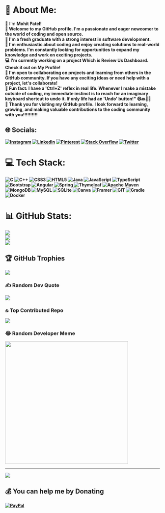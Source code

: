 # 💫 About Me:
👋 I'm <b>Mohit Patel<b>! <br> 🙏 Welcome to my GitHub profile. I'm a passionate and eager newcomer to the world of coding and open source.<br>🌟 I'm a fresh graduate with a strong interest in software development.<br>🚀 I'm enthusiastic about coding and enjoy creating solutions to real-world problems. I'm constantly looking for opportunities to expand my knowledge and work on exciting projects.<br>💻 I'm currently working on a project Which is Review Us Dashboard. Check it out on My Profile!<br>🤝 I'm open to collaborating on projects and learning from others in the GitHub community. If you have any exciting ideas or need help with a project, let's collaborate!<br>🎯 Fun fact: I have a 'Ctrl+Z' reflex in real life. Whenever I make a mistake outside of coding, my immediate instinct is to reach for an imaginary keyboard shortcut to undo it. If only life had an 'Undo' button!" 😄🔙🤷‍♂️<br>🙏 Thank you for visiting my GitHub profile. I look forward to learning, growing, and making valuable contributions to the coding community with you!!!!!!!!!!


## 🌐 Socials:
[![Instagram](https://img.shields.io/badge/Instagram-%23E4405F.svg?logo=Instagram&logoColor=white)](https:///www.instagram.com/_mr_p.a.t.e.l_021/) [![LinkedIn](https://img.shields.io/badge/LinkedIn-%230077B5.svg?logo=linkedin&logoColor=white)](https://linkedin.com/in/mohit-patel2002) [![Pinterest](https://img.shields.io/badge/Pinterest-%23E60023.svg?logo=Pinterest&logoColor=white)](https://in.pinterest.com/mohit021/) [![Stack Overflow](https://img.shields.io/badge/-Stackoverflow-FE7A16?logo=stack-overflow&logoColor=white)](https://stackoverflow.com/users/22850973/codewithmohit?tab=profile) [![Twitter](https://img.shields.io/badge/Twitter-%231DA1F2.svg?logo=Twitter&logoColor=white)](https://twitter.com/Mohitpa69600351) 

# 💻 Tech Stack:
![C](https://img.shields.io/badge/c-%2300599C.svg?style=for-the-badge&logo=c&logoColor=white) ![C++](https://img.shields.io/badge/c++-%2300599C.svg?style=for-the-badge&logo=c%2B%2B&logoColor=white) ![CSS3](https://img.shields.io/badge/css3-%231572B6.svg?style=for-the-badge&logo=css3&logoColor=white) ![HTML5](https://img.shields.io/badge/html5-%23E34F26.svg?style=for-the-badge&logo=html5&logoColor=white) ![Java](https://img.shields.io/badge/java-%23ED8B00.svg?style=for-the-badge&logo=openjdk&logoColor=white) ![JavaScript](https://img.shields.io/badge/javascript-%23323330.svg?style=for-the-badge&logo=javascript&logoColor=%23F7DF1E) ![TypeScript](https://img.shields.io/badge/typescript-%23007ACC.svg?style=for-the-badge&logo=typescript&logoColor=white) ![Bootstrap](https://img.shields.io/badge/bootstrap-%238511FA.svg?style=for-the-badge&logo=bootstrap&logoColor=white) ![Angular](https://img.shields.io/badge/angular-%23DD0031.svg?style=for-the-badge&logo=angular&logoColor=white) ![Spring](https://img.shields.io/badge/spring-%236DB33F.svg?style=for-the-badge&logo=spring&logoColor=white) ![Thymeleaf](https://img.shields.io/badge/Thymeleaf-%23005C0F.svg?style=for-the-badge&logo=Thymeleaf&logoColor=white) ![Apache Maven](https://img.shields.io/badge/Apache%20Maven-C71A36?style=for-the-badge&logo=Apache%20Maven&logoColor=white) ![MongoDB](https://img.shields.io/badge/MongoDB-%234ea94b.svg?style=for-the-badge&logo=mongodb&logoColor=white) ![MySQL](https://img.shields.io/badge/mysql-%2300000f.svg?style=for-the-badge&logo=mysql&logoColor=white) ![SQLite](https://img.shields.io/badge/sqlite-%2307405e.svg?style=for-the-badge&logo=sqlite&logoColor=white) ![Canva](https://img.shields.io/badge/Canva-%2300C4CC.svg?style=for-the-badge&logo=Canva&logoColor=white)  ![Framer](https://img.shields.io/badge/Framer-black?style=for-the-badge&logo=framer&logoColor=blue) ![GIT](https://img.shields.io/badge/Git-fc6d26?style=for-the-badge&logo=git&logoColor=white) ![Gradle](https://img.shields.io/badge/Gradle-02303A.svg?style=for-the-badge&logo=Gradle&logoColor=white) ![Docker](https://img.shields.io/badge/docker-%230db7ed.svg?style=for-the-badge&logo=docker&logoColor=white)
# 📊 GitHub Stats:
![](https://github-readme-stats.vercel.app/api?username=Mohitpatel021&theme=radical&hide_border=false&include_all_commits=false&count_private=false)<br/>
![](https://github-readme-streak-stats.herokuapp.com/?user=Mohitpatel021&theme=radical&hide_border=false)<br/>
![](https://github-readme-stats.vercel.app/api/top-langs/?username=Mohitpatel021&theme=radical&hide_border=false&include_all_commits=false&count_private=false&layout=compact)

## 🏆 GitHub Trophies
![](https://github-profile-trophy.vercel.app/?username=Mohitpatel021&theme=radical&no-frame=true&no-bg=true&margin-w=4)

### ✍️ Random Dev Quote
![](https://quotes-github-readme.vercel.app/api?type=horizontal&theme=radical)

### 🔝 Top Contributed Repo
![](https://github-contributor-stats.vercel.app/api?username=Mohitpatel021&limit=5&theme=radical&combine_all_yearly_contributions=true)

### 😂 Random Developer Meme
<img src='https://randommeme-five.vercel.app/' style="height: 400px;"/>

---
[![](https://visitcount.itsvg.in/api?id=Mohitpatel021&icon=2&color=0)](https://visitcount.itsvg.in)

  ## 💰 You can help me by Donating
  [![PayPal](https://img.shields.io/badge/PayPal-00457C?style=for-the-badge&logo=paypal&logoColor=white)](https://paypal.me/MohitPatel664) 

  
<!-- Proudly created with GPRM ( https://gprm.itsvg.in ) -->
